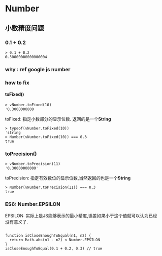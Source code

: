 # Number
## 小数精度问题
### 0.1 + 0.2
```
> 0.1 + 0.2
0.30000000000000004
```
### why : ref google js number 

### how to fix
#### toFixed()
```
> vNumber.toFixed(10)
'0.3000000000
```
toFixed: 指定小数部分的显示位数. 返回的是一个**String**

```
> typeof(vNumber.toFixed(10))
'string
> Number(vNumber.toFixed(10)) === 0.3
true
```

### toPrecision()
```
> vNumber.toPrecision(11)
'0.30000000000'
```
toPrecision: 指定有效数位的显示位数,当然返回的也是一个**String**

```
> Number(vNumber.toPrecision(11)) === 0.3
true
```
### ES6: Number.EPSILON
EPSILON: 实际上是JS能够表示的最小精度,误差如果小于这个值就可以认为已经没有意义了.

```

function isCloseEnoughToEqual(n1, n2) {
  return Math.abs(n1 - n2) < Number.EPSILON
}
isCloseEnoughToEqual(0.1 + 0.2, 0.3) // true
```